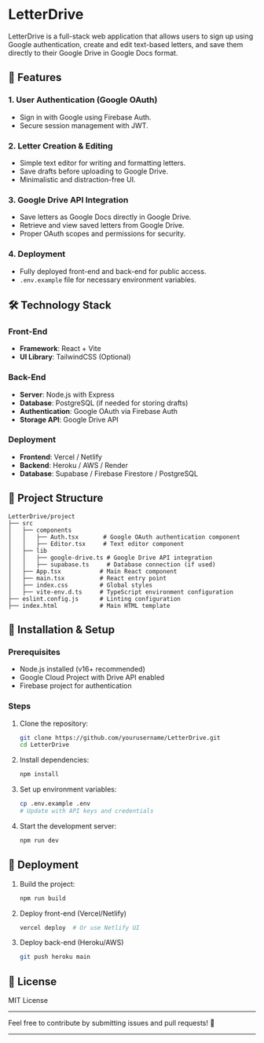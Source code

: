 

# LetterDrive

LetterDrive is a full-stack web application that allows users to sign up using Google authentication, create and edit text-based letters, and save them directly to their Google Drive in Google Docs format.

## 🚀 Features

### 1. User Authentication (Google OAuth)
- Sign in with Google using Firebase Auth.
- Secure session management with JWT.

### 2. Letter Creation & Editing
- Simple text editor for writing and formatting letters.
- Save drafts before uploading to Google Drive.
- Minimalistic and distraction-free UI.

### 3. Google Drive API Integration
- Save letters as Google Docs directly in Google Drive.
- Retrieve and view saved letters from Google Drive.
- Proper OAuth scopes and permissions for security.

### 4. Deployment
- Fully deployed front-end and back-end for public access.
- `.env.example` file for necessary environment variables.

## 🛠️ Technology Stack

### Front-End
- **Framework**: React + Vite
- **UI Library**: TailwindCSS (Optional)

### Back-End
- **Server**: Node.js with Express
- **Database**: PostgreSQL (if needed for storing drafts)
- **Authentication**: Google OAuth via Firebase Auth
- **Storage API**: Google Drive API

### Deployment
- **Frontend**: Vercel / Netlify
- **Backend**: Heroku / AWS / Render
- **Database**: Supabase / Firebase Firestore / PostgreSQL

## 📂 Project Structure
```
LetterDrive/project
├── src
│   ├── components
│   │   ├── Auth.tsx       # Google OAuth authentication component
│   │   ├── Editor.tsx     # Text editor component
│   ├── lib
│   │   ├── google-drive.ts # Google Drive API integration
│   │   ├── supabase.ts     # Database connection (if used)
│   ├── App.tsx           # Main React component
│   ├── main.tsx          # React entry point
│   ├── index.css         # Global styles
│   ├── vite-env.d.ts     # TypeScript environment configuration
├── eslint.config.js      # Linting configuration
├── index.html            # Main HTML template
```

## 📜 Installation & Setup

### Prerequisites
- Node.js installed (v16+ recommended)
- Google Cloud Project with Drive API enabled
- Firebase project for authentication

### Steps

1. Clone the repository:
   ```sh
   git clone https://github.com/yourusername/LetterDrive.git
   cd LetterDrive
   ```

2. Install dependencies:
   ```sh
   npm install
   ```

3. Set up environment variables:
   ```sh
   cp .env.example .env
   # Update with API keys and credentials
   ```

4. Start the development server:
   ```sh
   npm run dev
   ```

## 🚀 Deployment

1. Build the project:
   ```sh
   npm run build
   ```

2. Deploy front-end (Vercel/Netlify)
   ```sh
   vercel deploy  # Or use Netlify UI
   ```

3. Deploy back-end (Heroku/AWS)
   ```sh
   git push heroku main
   ```




## 📜 License
MIT License

---



Feel free to contribute by submitting issues and pull requests! 🚀

---

